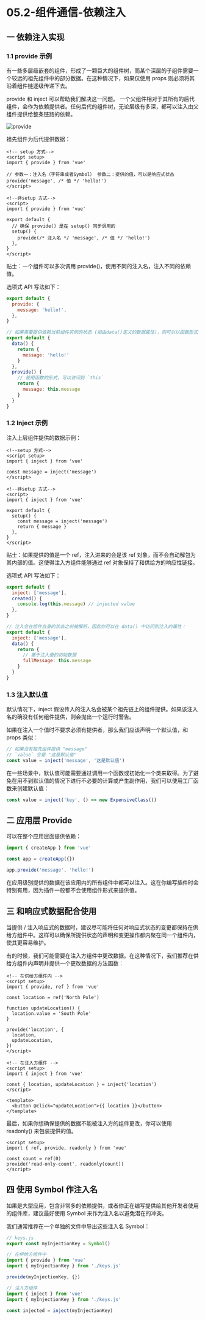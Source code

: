 # 05.2-组件通信-依赖注入

## 一 依赖注入实现

### 1.1 provide 示例

有一些多层级嵌套的组件，形成了一颗巨大的组件树，而某个深层的子组件需要一个较远的祖先组件中的部分数据。在这种情况下，如果仅使用 props 则必须将其沿着组件链逐级传递下去。

provide 和 inject 可以帮助我们解决这一问题。 一个父组件相对于其所有的后代组件，会作为依赖提供者。任何后代的组件树，无论层级有多深，都可以注入由父组件提供给整条链路的依赖。

![provide](../images/vue/provide.png)

祖先组件为后代提供数据：

```vue
<!-- setup 方式-->
<script setup>
import { provide } from 'vue'

// 参数一：注入名（字符串或者Symbol） 参数二：提供的值，可以是响应式状态
provide('message', /* 值 */ 'hello!')
</script>

<!--非setup 方式-->
<script>
import { provide } from 'vue'

export default {
  // 确保 provide() 是在 setup() 同步调用的
  setup() {
    provide(/* 注入名 */ 'message', /* 值 */ 'hello!')
  },
}
</script>
```

贴士：一个组件可以多次调用 provide()，使用不同的注入名，注入不同的依赖值。

选项式 API 写法如下：

```js
export default {
  provide: {
    message: 'hello!',
  },
}

// 如果需要提供依赖当前组件实例的状态 (如由data()定义的数据属性)，则可以以函数形式使用：
export default {
  data() {
    return {
      message: 'hello!'
    }
  },
  provide() {
    // 使用函数的形式，可以访问到 `this`
    return {
      message: this.message
    }
  }
}
```

### 1.2 Inject 示例

注入上层组件提供的数据示例：

```vue
<!--setup 方式-->
<script setup>
import { inject } from 'vue'

const message = inject('message')
</script>

<!--非setup 方式-->
<script>
import { inject } from 'vue'

export default {
  setup() {
    const message = inject('message')
    return { message }
  },
}
</script>
```

贴士：如果提供的值是一个 ref，注入进来的会是该 ref 对象，而不会自动解包为其内部的值。这使得注入方组件能够通过 ref 对象保持了和供给方的响应性链接。

选项式 API 写法如下：

```js
export default {
  inject: ['message'],
  created() {
    console.log(this.message) // injected value
  },
}

// 注入会在组件自身的状态之前被解析，因此你可以在 data() 中访问到注入的属性：
export default {
  inject: ['message'],
  data() {
    return {
      // 基于注入值的初始数据
      fullMessage: this.message
    }
  }
}
```

### 1.3 注入默认值

默认情况下，inject 假设传入的注入名会被某个祖先链上的组件提供。如果该注入名的确没有任何组件提供，则会抛出一个运行时警告。

如果在注入一个值时不要求必须有提供者，那么我们应该声明一个默认值，和 props 类似：

```js
// 如果没有祖先组件提供 "message"
// `value` 会是 "这是默认值"
const value = inject('message', '这是默认值')
```

在一些场景中，默认值可能需要通过调用一个函数或初始化一个类来取得。为了避免在用不到默认值的情况下进行不必要的计算或产生副作用，我们可以使用工厂函数来创建默认值：

```js
const value = inject('key', () => new ExpensiveClass())
```

## 二 应用层 Provide

可以在整个应用层面提供依赖：

```js
import { createApp } from 'vue'

const app = createApp({})

app.provide('message', 'hello!')
```

在应用级别提供的数据在该应用内的所有组件中都可以注入。这在你编写插件时会特别有用，因为插件一般都不会使用组件形式来提供值。

## 三 和响应式数据配合使用

当提供 / 注入响应式的数据时，建议尽可能将任何对响应式状态的变更都保持在供给方组件中。这样可以确保所提供状态的声明和变更操作都内聚在同一个组件内，使其更容易维护。

有的时候，我们可能需要在注入方组件中更改数据。在这种情况下，我们推荐在供给方组件内声明并提供一个更改数据的方法函数：

```vue
<!-- 在供给方组件内 -->
<script setup>
import { provide, ref } from 'vue'

const location = ref('North Pole')

function updateLocation() {
  location.value = 'South Pole'
}

provide('location', {
  location,
  updateLocation,
})
</script>

<!-- 在注入方组件 -->
<script setup>
import { inject } from 'vue'

const { location, updateLocation } = inject('location')
</script>

<template>
  <button @click="updateLocation">{{ location }}</button>
</template>
```

最后，如果你想确保提供的数据不能被注入方的组件更改，你可以使用 readonly() 来包装提供的值。

```vue
<script setup>
import { ref, provide, readonly } from 'vue'

const count = ref(0)
provide('read-only-count', readonly(count))
</script>
```

## 四 使用 Symbol 作注入名

如果是大型应用，包含非常多的依赖提供，或者你正在编写提供给其他开发者使用的组件库，建议最好使用 Symbol 来作为注入名以避免潜在的冲突。

我们通常推荐在一个单独的文件中导出这些注入名 Symbol：

```js
// keys.js
export const myInjectionKey = Symbol()

// 在供给方组件中
import { provide } from 'vue'
import { myInjectionKey } from './keys.js'

provide(myInjectionKey, {})

// 注入方组件
import { inject } from 'vue'
import { myInjectionKey } from './keys.js'

const injected = inject(myInjectionKey)
```

```js

```
